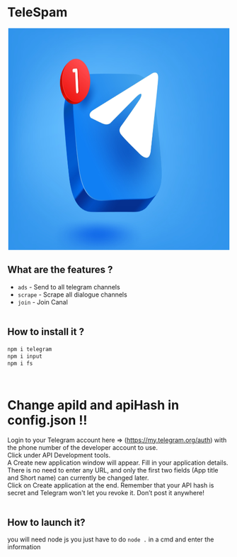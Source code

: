 # TeleSpam
<p align="center">
  <img src="https://raw.githubusercontent.com/Anatik572/telegram-bot-client/main/istelegramsafe_IPV-blog-1024x683.png", width="500", height="500">
</p>

## What are the features ?
- ```ads``` - Send to all telegram channels <br>
- ```scrape``` - Scrape all dialogue channels<br>
- ```join``` - Join Canal<br><br>

## How to install it ? 
```
npm i telegram
npm i input
npm i fs
``` 
<br>

# Change apiId and apiHash in config.json !!

Login to your Telegram account here => (https://my.telegram.org/auth) with the phone number of the developer account to use.<br>
Click under API Development tools.<br>
A Create new application window will appear. Fill in your application details. There is no need to enter any URL, and only the first two fields (App title and Short name) can currently be changed later.<br>
Click on Create application at the end. Remember that your API hash is secret and Telegram won't let you revoke it. Don’t post it anywhere!<br><br>

## How to launch it?
you will need node js you just have to do ```node .``` in a cmd and enter the information <br>


